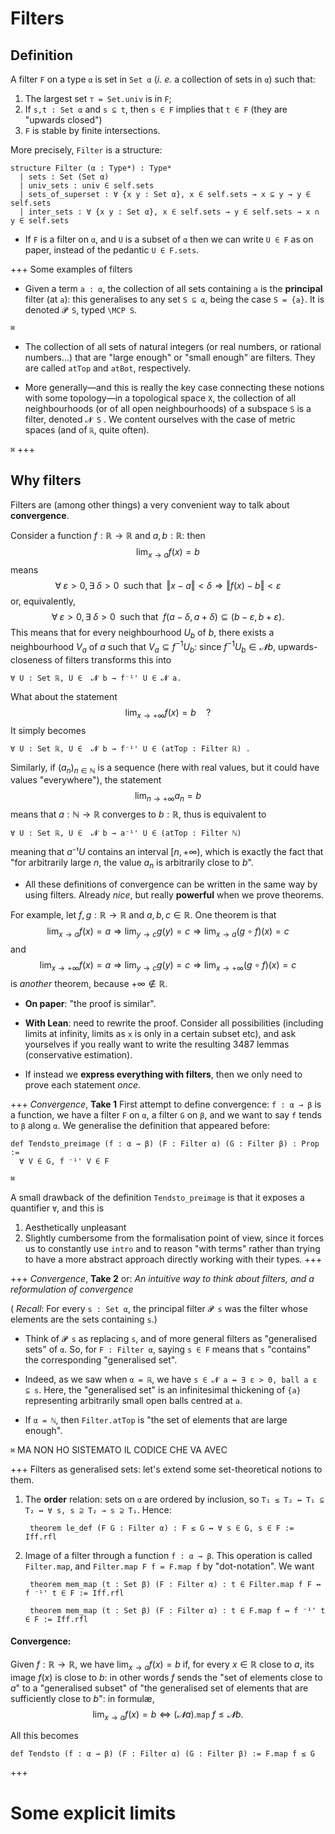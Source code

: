 # Filters

## Definition

A filter `F` on a type `α` is set in `Set α` (*i. e.* a collection of sets in `α`) such that:
1. The largest set `⊤ = Set.univ` is in `F`;
2. If `s,t : Set α` and `s ⊆ t`, then `s ∈ F` implies that `t ∈ F` (they are "upwards closed")
3. `F` is stable by finite intersections.

More precisely, `Filter` is a structure:

```lean
structure Filter (α : Type*) : Type*
  | sets : Set (Set α)
  | univ_sets : univ ∈ self.sets
  | sets_of_superset : ∀ {x y : Set α}, x ∈ self.sets → x ⊆ y → y ∈ self.sets
  | inter_sets : ∀ {x y : Set α}, x ∈ self.sets → y ∈ self.sets → x ∩ y ∈ self.sets
```

* If `F` is a filter on `α`, and `U` is a subset of `α` then we can
write `U ∈ F` as on paper, instead of the pedantic `U ∈ F.sets`.

+++ Some examples of filters
* Given a term `a : α`, the collection of all sets containing `a` is the **principal** filter (at `a`): this generalises to any set `S ⊆ α`, being the case `S = {a}`. It is denoted `𝓟 S`, typed `\MCP S`.

`⌘`

* The collection of all sets of natural integers (or real numbers, or rational numbers...) that are
  "large enough" or "small enough" are filters. They are called `atTop` and `atBot`, respectively.

* More generally—and this is really the key case connecting these notions with some topology—in a topological space `X`, the collection of all neighbourhoods (or of all open neighbourhoods) of a subspace `S` is a filter, denoted `𝓝 S` . We content ourselves with the case of metric spaces (and of `ℝ`, quite often).

`⌘`
+++

## Why filters

Filters are (among other things) a very convenient way to talk about **convergence**. 

Consider a function $f : ℝ → ℝ$ and $a,b : ℝ$: then
$$
\lim_{x → a} f (x) = b
$$
means
$$
∀\; ε > 0, ∃\; δ > 0 \;\text{ such that }\; ‖x - a‖ < δ ⇒  ‖f(x) - b‖ < ε
$$
or, equivalently,
$$
∀\; ε > 0, ∃\; δ > 0 \;\text{ such that }\; f (a - δ, a + δ) ⊆ (b - ε, b + ε).
$$
This means that for every neighbourhood $U_b$ of $b$, there exists a neighbourhood $V_a$ of $a$ such
that $V_a ⊆ f^{-1}U_b$: since $f^{-1}U_b ∈ 𝓝 b$, upwards-closeness of filters transforms this into

    ∀ U : Set ℝ, U ∈  𝓝 b → f⁻¹' U ∈ 𝓝 a.



What about the statement
$$\lim_{x → +∞} f(x)=b\quad ?$$
It simply becomes

    ∀ U : Set ℝ, U ∈  𝓝 b → f⁻¹' U ∈ (atTop : Filter ℝ) .


Similarly, if $(a_n)_{n∈ ℕ}$ is a sequence (here with real values,
but it could have values "everywhere"), the statement
$$
\lim_{n → +∞} a_n=b
$$
means that $a : ℕ → ℝ$ converges to $b : ℝ$, thus is equivalent to

    ∀ U : Set ℝ, U ∈  𝓝 b → a⁻¹' U ∈ (atTop : Filter ℕ)

meaning that $a⁻¹ U$ contains an interval $[n, +∞)$, which is exactly the fact that "for arbitrarily large $n$, the value $a_n$ is arbitrarily close to $b$".

* All these definitions of convergence can be written
in the same way by using filters. Already *nice*, but really **powerful** when we
prove theorems.

For example, let $f,g : ℝ → ℝ$ and $a,b,c ∈ ℝ$. One theorem is that
$$
\lim_{x → a}f (x)=a ⇒ \lim_{y → c}g(y)= c ⇒ \lim_{x → a}(g∘ f)(x)=c
$$
and
$$
\lim_{x → +∞}f (x)=a ⇒ \lim_{y → c}g(y)= c ⇒ \lim_{x → +∞}(g∘ f)(x)=c
$$
is *another* theorem, because $+∞ ∉ ℝ$.

  * **On paper**: "the proof is similar".
  * **With Lean**: need to rewrite the proof. Consider all possibilities (including limits at infinity, limits as `x` is only in a certain subset etc), and ask yourselves if you really want to write the
resulting 3487 lemmas (conservative estimation).

  * If instead we **express everything with filters**, then we only need to prove each statement *once*.

+++ *Convergence*, **Take 1**
First attempt to define convergence: `f : α → β` is a
function, we have a filter `F` on `α`, a filter `G` on
`β`, and we want to say `f` tends to `β` along `α`.
We generalise the definition that appeared before:

    def Tendsto_preimage (f : α → β) (F : Filter α) (G : Filter β) : Prop :=
      ∀ V ∈ G, f ⁻¹' V ∈ F


`⌘`


A small drawback of the definition `Tendsto_preimage` is that it exposes a quantifier `∀`, and this is 
1. Aesthetically unpleasant
1. Slightly cumbersome from the formalisation point of view, since it forces us to constantly use `intro` and to reason "with terms" rather than trying to have a more abstract approach directly working with their types.
+++

+++ *Convergence*, **Take 2** or: *An intuitive way to think about filters, and a reformulation of convergence*

( *Recall*: For every `s : Set α`, the principal filter `𝓟 s` was the filter whose elements are the sets
containing `s`.)

* Think of `𝓟 s` as replacing `s`, and of
more general filters as "generalised sets" of `α`. So, for `F : Filter α`, saying `s ∈ F` means that `s` "contains" the corresponding "generalised set".

* Indeed, as we saw when `α = ℝ`, we have `s ∈ 𝓝 a ↔ ∃ ε > 0, ball a ε ⊆ s`. Here, the "generalised set" is an infinitesimal thickening of `{a}` representing arbitrarily small open balls centred at `a`.

* If `α = ℕ`, then `Filter.atTop` is "the set of elements that are large enough".

`⌘` MA NON HO SISTEMATO IL CODICE CHE VA AVEC

+++ Filters as generalised sets: let's extend some set-theoretical notions to them.

1. The **order** relation: sets on `α` are
ordered by inclusion, so `T₁ ≤ T₂ ↔ T₁ ⊆ T₂ ↔ ∀ s, s ⊇ T₂ → s ⊇ T₁`. Hence:

        theorem le_def (F G : Filter α) : F ≤ G ↔ ∀ s ∈ G, s ∈ F := Iff.rfl

1. Image of a filter through a function `f : α → β`. This operation is called
`Filter.map`, and `Filter.map F f = F.map f` by "dot-notation". We want

        theorem mem_map (t : Set β) (F : Filter α) : t ∈ Filter.map f F ↔ f ⁻¹' t ∈ F := Iff.rfl

        theorem mem_map (t : Set β) (F : Filter α) : t ∈ F.map f ↔ f ⁻¹' t ∈ F := Iff.rfl



#### Convergence: 
Given $f : ℝ → ℝ$, we have $\lim_{x → a}f(x) = b$ if, for every $x ∈ ℝ$ close to $a$, its image
$f(x)$ is close to $b$: in other words $f$ sends
the "set of elements close to $a$" to a "generalised subset"
of "the generalised set of   elements that are sufficiently close to $b$": in formulæ,
$$
\lim_{x → a}f(x) = b ⇔ (𝓝 a).\mathtt{map}\; f ≤ 𝓝 b.
$$

All this becomes

    def Tendsto (f : α → β) (F : Filter α) (G : Filter β) := F.map f ≤ G


+++

# Some explicit limits